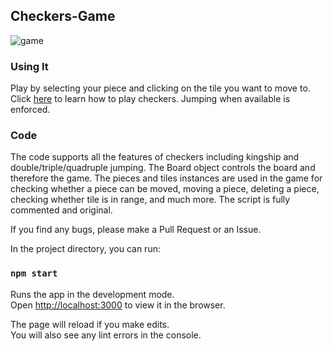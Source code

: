 ## Checkers-Game
![game](http://picasion.com/i/2yDnn)
### Using It
Play by selecting your piece and clicking on the tile you want to move to. Click [here](http://www.itsyourturn.com/t_helptopic2030.html)  to learn how to play checkers. Jumping when available is enforced.

### Code
The code supports all the features of checkers including kingship and double/triple/quadruple jumping. The Board object controls the board and therefore the game. The pieces and tiles instances are used in the game for checking whether a piece can be moved, moving a piece, deleting a piece, checking whether tile is in range, and much more. The script is fully commented and original.

If you find any bugs, please make a Pull Request or an Issue.


In the project directory, you can run:

### `npm start`

Runs the app in the development mode.<br />
Open [http://localhost:3000](http://localhost:3000) to view it in the browser.

The page will reload if you make edits.<br />
You will also see any lint errors in the console.

